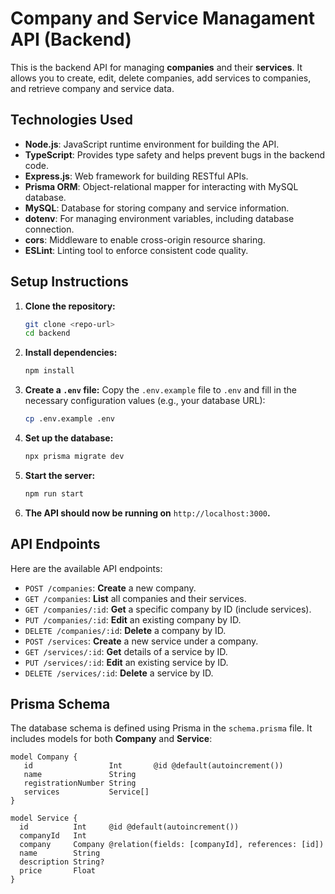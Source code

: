 # Company and Service Managament API (Backend)
This is the backend API for managing **companies** and their **services**. 
It allows you to create, edit, delete companies, add services to companies, and retrieve company and service data.

## Technologies Used
- **Node.js**: JavaScript runtime environment for building the API.
- **TypeScript**: Provides type safety and helps prevent bugs in the backend code.
- **Express.js**: Web framework for building RESTful APIs.
- **Prisma ORM**: Object-relational mapper for interacting with MySQL database.
- **MySQL**: Database for storing company and service information.
- **dotenv**: For managing environment variables, including database connection.
- **cors**: Middleware to enable cross-origin resource sharing.
- **ESLint**: Linting tool to enforce consistent code quality.

## Setup Instructions
1. **Clone the repository:**

   ```bash
   git clone <repo-url>
   cd backend

2. **Install dependencies:**
   
   ```bash
   npm install

3. **Create a `.env` file:**
  Copy the `.env.example` file to `.env` and fill in the necessary configuration values (e.g., your database URL):

   ```bash
   cp .env.example .env

4. **Set up the database:**

   ```bash
   npx prisma migrate dev

5. **Start the server:**

   ```bash
   npm run start

6. **The API should now be running on** `http://localhost:3000`**.**

## API Endpoints
Here are the available API endpoints:
- `POST /companies`: **Create** a new company.
- `GET /companies`: **List** all companies and their services.
- `GET /companies/:id`: **Get** a specific company by ID (include services).
- `PUT /companies/:id`: **Edit** an existing company by ID.
- `DELETE /companies/:id`: **Delete** a company by ID.
- `POST /services`: **Create** a new service under a company.
- `GET /services/:id`: **Get** details of a service by ID.
- `PUT /services/:id`: **Edit** an existing service by ID.
- `DELETE /services/:id`: **Delete** a service by ID.

## Prisma Schema
The database schema is defined using Prisma in the `schema.prisma` file. It includes models for both **Company** and **Service**:

   ```prisma
   model Company {
      id                 Int       @id @default(autoincrement())
      name               String
      registrationNumber String
      services           Service[]
   }

   model Service {
     id          Int     @id @default(autoincrement())
     companyId   Int
     company     Company @relation(fields: [companyId], references: [id])
     name        String
     description String?
     price       Float
   }
